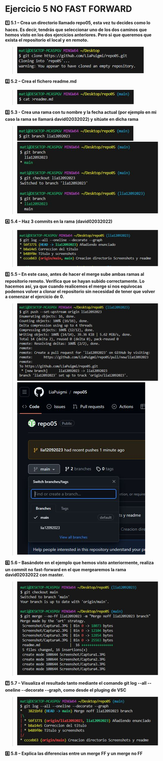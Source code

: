 # Ejercicio 5 NO FAST FORWARD  
**:one: 5.1 – Crea un directorio llamado repo05, esta vez tu decides como lo haces. Es decir, tendrás que seleccionar uno de los dos caminos que hemos visto en los dos ejercicios anteriores. Pero si que queremos que exista el repositorio el local y en remoto.** 
>![Alt text](./Screenshot/Captura1.JPG)  

**:two: 5.2 – Crea el fichero readme.md**  
>![Alt text](./Screenshot/Captura2.JPG)  

**:three: 5.3 - Crea una rama con tu nombre y la fecha actual (por ejemplo en mi caso la rama se llamará david02032022) y sitúate en dicha rama**  
>![Alt text](./Screenshot/Captura3.JPG)  
![Alt text](./Screenshot/Captura4.JPG)  

**:four: 5.4 – Haz 3 commits en la rama (david02032022)**  
>![Alt text](./Screenshot/Captura5.JPG)  

**:five: 5.5 – En este caso, antes de hacer el merge sube ambas ramas al repositorio remoto. Verifica que se hayan subido correctamente. Lo hacemos así, ya que cuando realicemos el merge si nos equivocas podemos volver a clonar el repositorio sin necesidad de tener que volver a comenzar el ejercicio de 0.**  
>![Alt text](./Screenshot/Captura6.JPG)  
![Alt text](./Screenshot/Captura7.JPG)  

**:six: 5.6 – Basándote en el ejemplo que hemos visto anteriormente, realiza un commit no fast-forward en el que mergearemos la rama david02032022 con master.**  
>![Alt text](./Screenshot/Captura8.JPG)  

**:seven: 5.7 – Visualiza el resultado tanto mediante el comando git log --all --oneline --decorate --graph, como desde el pluging de VSC**  
>![Alt text](./Screenshot/Captura9.JPG)  

**:eight: 5.8 – Explica las diferencias entre un merge FF y un merge no FF**  
>